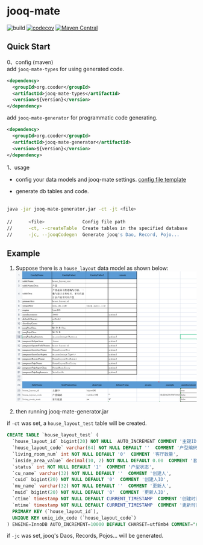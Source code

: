 # jooq-mate

![build](https://github.com/cooder-org/jooq-mate/actions/workflows/maven.yml/badge.svg)
[![codecov](https://codecov.io/gh/cooder-org/jooq-mate/branch/main/graph/badge.svg?token=0L2AU184LV)](https://codecov.io/gh/cooder-org/jooq-mate)
[![Maven Central](https://img.shields.io/maven-central/v/org.cooder/jooq-mate.svg?label=Maven%20Central)](https://search.maven.org/search?q=g:%22org.cooder%22%20AND%20a:%22jooq-mate%22)

## Quick Start

0、config (maven)  
add `jooq-mate-types` for using generated code.

```xml
<dependency>
  <groupId>org.cooder</groupId>
  <artifactId>jooq-mate-types</artifactId>
  <version>${version}</version>
</dependency>
```

add `jooq-mate-generator` for programmatic code generating.
```xml
<dependency>
  <groupId>org.cooder</groupId>
  <artifactId>jooq-mate-generator</artifactId>
  <version>${version}</version>
</dependency>
```

1、usage

- config your data models and jooq-mate settings. [config file template](./jooq-mate-generator/src/test/resources/jooq-mate-config.xlsx)

- generate db tables and code. 
```sh

java -jar jooq-mate-generator.jar -ct -jt <file>

//      <file>              Config file path
//      -ct, --createTable  Create tables in the specified database
//      -jc, --jooqCodegen  Generate jooq's Dao, Record, Pojo...

```

## Example
1. Suppose there is a `house_layout` data model as shown below: 
![house_layout_model](./doc/house_layout.png)

2. then running jooq-mate-generator.jar

if `-ct` was set, a `house_layout_test` table will be created.
```sql
CREATE TABLE `house_layout_test` (
  `house_layout_id` bigint(20) NOT NULL  AUTO_INCREMENT COMMENT '主键ID',
  `house_layout_code` varchar(64) NOT NULL DEFAULT ''  COMMENT '户型编码',
  `living_room_num` int NOT NULL DEFAULT '0'  COMMENT '客厅数量',
  `inside_area_value` decimal(10, 2) NOT NULL DEFAULT 0.00  COMMENT '套内面积',
  `status` int NOT NULL DEFAULT '1'  COMMENT '户型状态',
  `cu_name` varchar(32) NOT NULL DEFAULT ''  COMMENT '创建人',
  `cuid` bigint(20) NOT NULL DEFAULT '0'  COMMENT '创建人ID',
  `mu_name` varchar(32) NOT NULL DEFAULT ''  COMMENT '更新人',
  `muid` bigint(20) NOT NULL DEFAULT '0'  COMMENT '更新人ID',
  `ctime` timestamp NOT NULL DEFAULT CURRENT_TIMESTAMP  COMMENT '创建时间',
  `mtime` timestamp NOT NULL DEFAULT CURRENT_TIMESTAMP  COMMENT '更新时间',
  PRIMARY KEY (`house_layout_id`),
  UNIQUE KEY uniq_idx_code (`house_layout_code`)
) ENGINE=InnoDB AUTO_INCREMENT=10000 DEFAULT CHARSET=utf8mb4 COMMENT="户型是房子的结构与形状，一般与设计方案相关，不同的设计会产出不同的户型";
```

if `-jc` was set, jooq's Daos, Records, Pojos... will be generated.  


